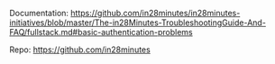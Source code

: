 Documentation: https://github.com/in28minutes/in28minutes-initiatives/blob/master/The-in28Minutes-TroubleshootingGuide-And-FAQ/fullstack.md#basic-authentication-problems

Repo: https://github.com/in28minutes
